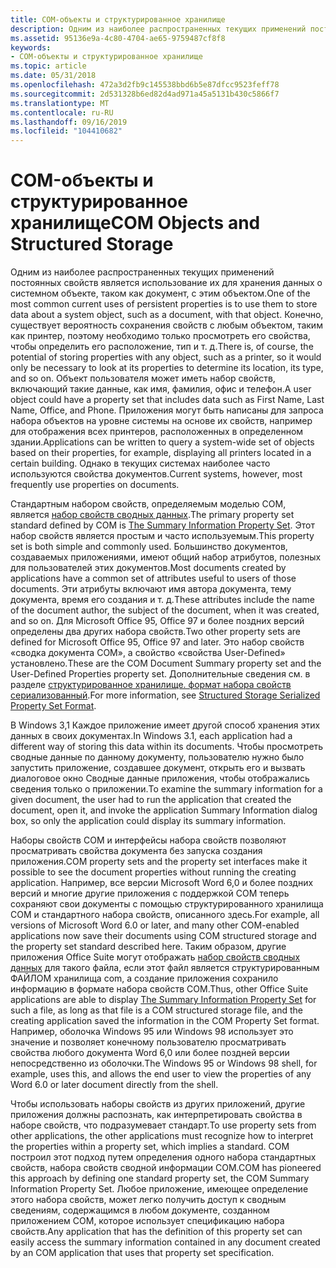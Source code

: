 ```yaml
---
title: COM-объекты и структурированное хранилище
description: Одним из наиболее распространенных текущих применений постоянных свойств является использование их для хранения данных о системном объекте, таком как документ, с этим объектом.
ms.assetid: 95136e9a-4c80-4704-ae65-9759487cf8f8
keywords:
- COM-объекты и структурированное хранилище
ms.topic: article
ms.date: 05/31/2018
ms.openlocfilehash: 472a3d2fb9c145538bbd6b5e87dfcc9523feff78
ms.sourcegitcommit: 2d531328b6ed82d4ad971a45a5131b430c5866f7
ms.translationtype: MT
ms.contentlocale: ru-RU
ms.lasthandoff: 09/16/2019
ms.locfileid: "104410682"
---
```

# <a name="com-objects-and-structured-storage"></a><span data-ttu-id="a422e-104">COM-объекты и структурированное хранилище</span><span class="sxs-lookup"><span data-stu-id="a422e-104">COM Objects and Structured Storage</span></span>

<span data-ttu-id="a422e-105">Одним из наиболее распространенных текущих применений постоянных свойств является использование их для хранения данных о системном объекте, таком как документ, с этим объектом.</span><span class="sxs-lookup"><span data-stu-id="a422e-105">One of the most common current uses of persistent properties is to use them to store data about a system object, such as a document, with that object.</span></span> <span data-ttu-id="a422e-106">Конечно, существует вероятность сохранения свойств с любым объектом, таким как принтер, поэтому необходимо только просмотреть его свойства, чтобы определить его расположение, тип и т. д.</span><span class="sxs-lookup"><span data-stu-id="a422e-106">There is, of course, the potential of storing properties with any object, such as a printer, so it would only be necessary to look at its properties to determine its location, its type, and so on.</span></span> <span data-ttu-id="a422e-107">Объект пользователя может иметь набор свойств, включающий такие данные, как имя, фамилия, офис и телефон.</span><span class="sxs-lookup"><span data-stu-id="a422e-107">A user object could have a property set that includes data such as First Name, Last Name, Office, and Phone.</span></span> <span data-ttu-id="a422e-108">Приложения могут быть написаны для запроса набора объектов на уровне системы на основе их свойств, например для отображения всех принтеров, расположенных в определенном здании.</span><span class="sxs-lookup"><span data-stu-id="a422e-108">Applications can be written to query a system-wide set of objects based on their properties, for example, displaying all printers located in a certain building.</span></span> <span data-ttu-id="a422e-109">Однако в текущих системах наиболее часто используются свойства документов.</span><span class="sxs-lookup"><span data-stu-id="a422e-109">Current systems, however, most frequently use properties on documents.</span></span>

<span data-ttu-id="a422e-110">Стандартным набором свойств, определяемым моделью COM, является [набор свойств сводных данных](the-summary-information-property-set.md).</span><span class="sxs-lookup"><span data-stu-id="a422e-110">The primary property set standard defined by COM is [The Summary Information Property Set](the-summary-information-property-set.md).</span></span> <span data-ttu-id="a422e-111">Этот набор свойств является простым и часто используемым.</span><span class="sxs-lookup"><span data-stu-id="a422e-111">This property set is both simple and commonly used.</span></span> <span data-ttu-id="a422e-112">Большинство документов, создаваемых приложениями, имеют общий набор атрибутов, полезных для пользователей этих документов.</span><span class="sxs-lookup"><span data-stu-id="a422e-112">Most documents created by applications have a common set of attributes useful to users of those documents.</span></span> <span data-ttu-id="a422e-113">Эти атрибуты включают имя автора документа, тему документа, время его создания и т. д.</span><span class="sxs-lookup"><span data-stu-id="a422e-113">These attributes include the name of the document author, the subject of the document, when it was created, and so on.</span></span> <span data-ttu-id="a422e-114">Для Microsoft Office 95, Office 97 и более поздних версий определены два других набора свойств.</span><span class="sxs-lookup"><span data-stu-id="a422e-114">Two other property sets are defined for Microsoft Office 95, Office 97 and later.</span></span> <span data-ttu-id="a422e-115">Это набор свойств «сводка документа COM», а свойство «свойства User-Defined» установлено.</span><span class="sxs-lookup"><span data-stu-id="a422e-115">These are the COM Document Summary property set and the User-Defined Properties property set.</span></span> <span data-ttu-id="a422e-116">Дополнительные сведения см. в разделе [структурированное хранилище. формат набора свойств сериализованный](structured-storage-serialized-property-set-format.md).</span><span class="sxs-lookup"><span data-stu-id="a422e-116">For more information, see [Structured Storage Serialized Property Set Format](structured-storage-serialized-property-set-format.md).</span></span>

<span data-ttu-id="a422e-117">В Windows 3,1 Каждое приложение имеет другой способ хранения этих данных в своих документах.</span><span class="sxs-lookup"><span data-stu-id="a422e-117">In Windows 3.1, each application had a different way of storing this data within its documents.</span></span> <span data-ttu-id="a422e-118">Чтобы просмотреть сводные данные по данному документу, пользователю нужно было запустить приложение, создавшее документ, открыть его и вызвать диалоговое окно Сводные данные приложения, чтобы отображались сведения только о приложении.</span><span class="sxs-lookup"><span data-stu-id="a422e-118">To examine the summary information for a given document, the user had to run the application that created the document, open it, and invoke the application Summary Information dialog box, so only the application could display its summary information.</span></span>

<span data-ttu-id="a422e-119">Наборы свойств COM и интерфейсы набора свойств позволяют просматривать свойства документа без запуска создания приложения.</span><span class="sxs-lookup"><span data-stu-id="a422e-119">COM property sets and the property set interfaces make it possible to see the document properties without running the creating application.</span></span> <span data-ttu-id="a422e-120">Например, все версии Microsoft Word 6,0 и более поздних версий и многие другие приложения с поддержкой COM теперь сохраняют свои документы с помощью структурированного хранилища COM и стандартного набора свойств, описанного здесь.</span><span class="sxs-lookup"><span data-stu-id="a422e-120">For example, all versions of Microsoft Word 6.0 or later, and many other COM-enabled applications now save their documents using COM structured storage and the property set standard described here.</span></span> <span data-ttu-id="a422e-121">Таким образом, другие приложения Office Suite могут отображать [набор свойств сводных данных](the-summary-information-property-set.md) для такого файла, если этот файл является структурированным ФАЙЛОМ хранилища com, а создание приложения сохранило информацию в формате набора свойств COM.</span><span class="sxs-lookup"><span data-stu-id="a422e-121">Thus, other Office Suite applications are able to display [The Summary Information Property Set](the-summary-information-property-set.md) for such a file, as long as that file is a COM structured storage file, and the creating application saved the information in the COM Property Set format.</span></span> <span data-ttu-id="a422e-122">Например, оболочка Windows 95 или Windows 98 использует это значение и позволяет конечному пользователю просматривать свойства любого документа Word 6,0 или более поздней версии непосредственно из оболочки.</span><span class="sxs-lookup"><span data-stu-id="a422e-122">The Windows 95 or Windows 98 shell, for example, uses this, and allows the end user to view the properties of any Word 6.0 or later document directly from the shell.</span></span>

<span data-ttu-id="a422e-123">Чтобы использовать наборы свойств из других приложений, другие приложения должны распознать, как интерпретировать свойства в наборе свойств, что подразумевает стандарт.</span><span class="sxs-lookup"><span data-stu-id="a422e-123">To use property sets from other applications, the other applications must recognize how to interpret the properties within a property set, which implies a standard.</span></span> <span data-ttu-id="a422e-124">COM построил этот подход путем определения одного набора стандартных свойств, набора свойств сводной информации COM.</span><span class="sxs-lookup"><span data-stu-id="a422e-124">COM has pioneered this approach by defining one standard property set, the COM Summary Information Property Set.</span></span> <span data-ttu-id="a422e-125">Любое приложение, имеющее определение этого набора свойств, может легко получить доступ к сводным сведениям, содержащимся в любом документе, созданном приложением COM, которое использует спецификацию набора свойств.</span><span class="sxs-lookup"><span data-stu-id="a422e-125">Any application that has the definition of this property set can easily access the summary information contained in any document created by an COM application that uses that property set specification.</span></span>

 

 




